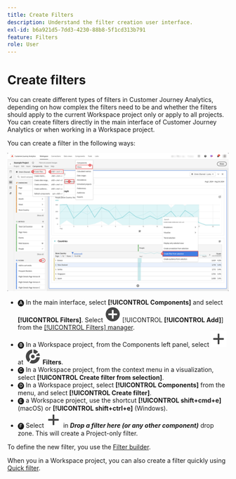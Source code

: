 ```yaml
---
title: Create Filters
description: Understand the filter creation user interface.
exl-id: b6a921d5-7dd3-4230-88b8-5f1cd313b791
feature: Filters
role: User
---
```

# Create filters

You can create different types of filters in Customer Journey Analytics, depending on how complex the filters need to be and whether the filters should apply to the current Workspace project only or apply to all projects. You can create filters directly in the main interface of Customer Journey Analytics or when working in a Workspace project. 

You can create a filter in the following ways:

![Ways to create a filter](assets/create-filter.png)

* 🅐 In the main interface, select **[!UICONTROL Components]** and select **[!UICONTROL Filters]**. Select ![AddCircle](/help/assets/icons/AddCircle.svg) [!UICONTROL **[!UICONTROL Add]**] from the [[!UICONTROL Filters] manager](/help/components/filters/manage-filters.md). 
* 🅑 In a Workspace project, from the Components left panel, select ![Add](/help/assets/icons/Add.svg) at ![Segment](/help/assets/icons/Segmentation.svg) **Filters**.
* 🅒 In a Workspace project, from the context menu in a visualization, select **[!UICONTROL Create filter from selection]**.
* 🅓 In a Workspace project, select **[!UICONTROL Components]** from the menu, and select **[!UICONTROL Create filter]**. 
* 🅔  a Workspace project, use the shortcut **[!UICONTROL shift+cmd+e]** (macOS) or **[!UICONTROL shift+ctrl+e]** (Windows).
* 🅕 Select ![Add](/help/assets/icons/Add.svg) in ***Drop a filter here (or any other component)*** drop zone. This will create a Project-only filter.

To define the new filter, you use the [Filter builder](/help/components/filters/filter-builder.md).

When you in a Workspace project, you can also create a filter quickly using [Quick filter](/help/components/filters/quick-filters.md).
